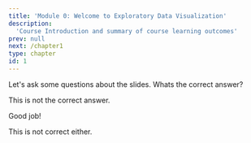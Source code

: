 ```yaml
---
title: 'Module 0: Welcome to Exploratory Data Visualization'
description:
  'Course Introduction and summary of course learning outcomes' 
prev: null
next: /chapter1
type: chapter
id: 1
---
```


<exercise id="1" title="Discovering Visualization" type="slides">

<slides source="chapter0_00_introduction">
</slides>

</exercise>

<exercise id="2" title="Getting Started">

Let's ask some questions about the slides. Whats the correct answer?


<choice>
<opt text="Answer one">

This is not the correct answer.

</opt>

<opt text="Answer two" correct="true">

Good job!

</opt>

<opt text="Answer three">

This is not correct either.

</opt>
</choice>

</exercise>


